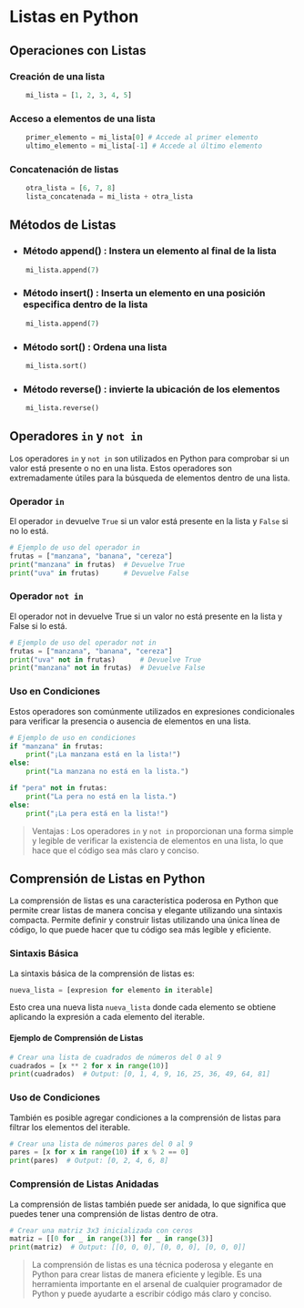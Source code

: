 # Listas en Python

## Operaciones con Listas

### Creación de una lista
```python
    mi_lista = [1, 2, 3, 4, 5] 
```

### Acceso a elementos de una lista
```python
    primer_elemento = mi_lista[0] # Accede al primer elemento
    ultimo_elemento = mi_lista[-1] # Accede al último elemento
```

### Concatenación de listas
```python
    otra_lista = [6, 7, 8]
    lista_concatenada = mi_lista + otra_lista
```

## Métodos de Listas

- ### Método append() : Instera un elemento al final de la lista

``` python 
    mi_lista.append(7) 
```

- ### Método insert() : Inserta un elemento en una posición especifica dentro de la lista

``` python 
    mi_lista.append(7) 
```

- ### Método sort() : Ordena una lista 
``` python
    mi_lista.sort()
```

- ### Método reverse() : invierte la ubicación de los elementos 
``` python
    mi_lista.reverse()
```

## Operadores `in` y `not in`

Los operadores `in` y `not in` son utilizados en Python para comprobar si un valor está presente o no en una lista. Estos operadores son extremadamente útiles para la búsqueda de elementos dentro de una lista.

### Operador `in`

El operador `in` devuelve `True` si un valor está presente en la lista y `False` si no lo está.

```python
# Ejemplo de uso del operador in
frutas = ["manzana", "banana", "cereza"]
print("manzana" in frutas)  # Devuelve True
print("uva" in frutas)      # Devuelve False
``` 
### Operador `not in`

El operador not in devuelve True si un valor no está presente en la lista y False si lo está.

```python
# Ejemplo de uso del operador not in
frutas = ["manzana", "banana", "cereza"]
print("uva" not in frutas)      # Devuelve True
print("manzana" not in frutas)  # Devuelve False
```
### Uso en Condiciones

Estos operadores son comúnmente utilizados en expresiones condicionales para verificar la presencia o ausencia de elementos en una lista.

```python
# Ejemplo de uso en condiciones
if "manzana" in frutas:
    print("¡La manzana está en la lista!")
else:
    print("La manzana no está en la lista.")

if "pera" not in frutas:
    print("La pera no está en la lista.")
else:
    print("¡La pera está en la lista!")
```
 
> Ventajas : Los operadores `in` y `not in` proporcionan una forma simple y legible de verificar la existencia de elementos en una lista, lo que hace que el código sea más claro y conciso.

## Comprensión de Listas en Python

La comprensión de listas es una característica poderosa en Python que permite crear listas de manera concisa y elegante utilizando una sintaxis compacta. Permite definir y construir listas utilizando una única línea de código, lo que puede hacer que tu código sea más legible y eficiente.

### Sintaxis Básica

La sintaxis básica de la comprensión de listas es:

```python
nueva_lista = [expresion for elemento in iterable]
```
Esto crea una nueva lista `nueva_lista` donde cada elemento se obtiene aplicando la expresión a cada elemento del iterable.

#### Ejemplo de Comprensión de Listas
```python
# Crear una lista de cuadrados de números del 0 al 9
cuadrados = [x ** 2 for x in range(10)]
print(cuadrados)  # Output: [0, 1, 4, 9, 16, 25, 36, 49, 64, 81]
```
### Uso de Condiciones

También es posible agregar condiciones a la comprensión de listas para filtrar los elementos del iterable.
```python
# Crear una lista de números pares del 0 al 9
pares = [x for x in range(10) if x % 2 == 0]
print(pares)  # Output: [0, 2, 4, 6, 8]
```

### Comprensión de Listas Anidadas
La comprensión de listas también puede ser anidada, lo que significa que puedes tener una comprensión de listas dentro de otra.

```python
# Crear una matriz 3x3 inicializada con ceros
matriz = [[0 for _ in range(3)] for _ in range(3)]
print(matriz)  # Output: [[0, 0, 0], [0, 0, 0], [0, 0, 0]]
```

> La comprensión de listas es una técnica poderosa y elegante en Python para crear listas de manera eficiente y legible. Es una herramienta importante en el arsenal de cualquier programador de Python y puede ayudarte a escribir código más claro y conciso.

